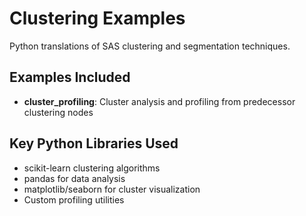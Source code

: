 # Clustering Examples

Python translations of SAS clustering and segmentation techniques.

## Examples Included

- **cluster_profiling**: Cluster analysis and profiling from predecessor clustering nodes

## Key Python Libraries Used

- scikit-learn clustering algorithms
- pandas for data analysis
- matplotlib/seaborn for cluster visualization
- Custom profiling utilities
